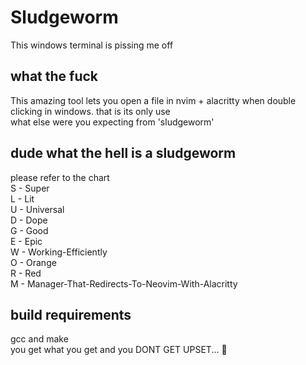 # Sludgeworm
This windows terminal is pissing me off
## what the fuck
This amazing tool lets you open a file in nvim + alacritty when double clicking in windows. that is its only use\
what else were you expecting from 'sludgeworm'
## dude what the hell is a sludgeworm
please refer to the chart\
S - Super\
L - Lit\
U - Universal\
D - Dope\
G - Good\
E - Epic\
W - Working-Efficiently\
O - Orange\
R - Red\
M - Manager-That-Redirects-To-Neovim-With-Alacritty
## build requirements
gcc and make\
you get what you get and you DONT GET UPSET... 🤬
